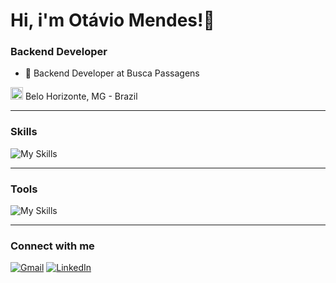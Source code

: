 # Hi, i'm Otávio Mendes!👋
### Backend Developer

- 💼 Backend Developer at Busca Passagens

<img src="https://i.imgur.com/iaD74Rp.png" width="20" height="20" > Belo Horizonte, MG - Brazil

_____

### Skills

![My Skills](https://skillicons.dev/icons?i=java,spring,python,flask,angular,js,golang)

_____

### Tools

![My Skills](https://skillicons.dev/icons?i=git,docker,aws,postgres,postman,jenkins,grafana,rabbitmq)

___

### Connect with me
<div align="left">
  <a href = "mailto:otaviojulio.mendes@gmail.com"><img src="https://img.shields.io/badge/Gmail-D14836?style=for-the-badge&logo=gmail&logoColor=white" target="_blank" title="Gmail" alt="Gmail" ></a>
  <a href="https://www.linkedin.com/in/otavio-mendes/" target="_blank"><img src="https://img.shields.io/badge/-LinkedIn-%230077B5?style=for-the-badge&logo=linkedin&logoColor=white" target="_blank" title="LinkedIn" alt="LinkedIn" ></a>
</div>
